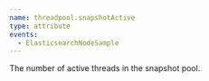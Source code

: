```yaml
---
name: threadpool.snapshotActive
type: attribute
events:
  - ElasticsearchNodeSample
---
```


The number of active threads in the snapshot pool.
